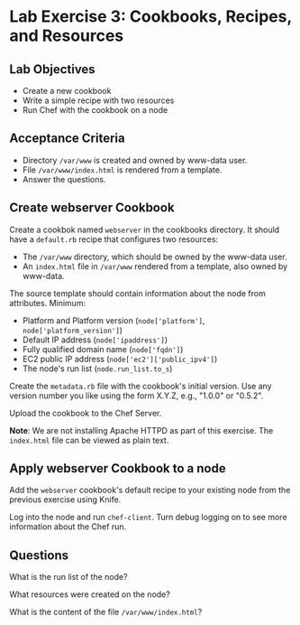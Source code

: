 # Lab Exercise 3: Cookbooks, Recipes, and Resources

## Lab Objectives

* Create a new cookbook
* Write a simple recipe with two resources
* Run Chef with the cookbook on a node

## Acceptance Criteria

* Directory `/var/www` is created and owned by www-data user.
* File `/var/www/index.html` is rendered from a template.
* Answer the questions.

## Create webserver Cookbook

Create a cookbok named `webserver` in the cookbooks directory. It
should have a `default.rb` recipe that configures two resources:

* The `/var/www` directory, which should be owned by the www-data
  user.
* An `index.html` file in `/var/www` rendered from a template, also
  owned by www-data.

The source template should contain information about the
node from attributes. Minimum:

* Platform and Platform version (`node['platform']`,
  `node['platform_version']`)
* Default IP address (`node['ipaddress']`)
* Fully qualified domain name (`node['fqdn']`)
* EC2 public IP address (`node['ec2']['public_ipv4']`)
* The node's run list (`node.run_list.to_s`)

Create the `metadata.rb` file with the cookbook's initial version. Use
any version number you like using the form X.Y.Z, e.g., "1.0.0" or
"0.5.2".

Upload the cookbook to the Chef Server.

__Note__: We are not installing Apache HTTPD as part of this
  exercise. The `index.html` file can be viewed as plain text.

## Apply webserver Cookbook to a node

Add the `webserver` cookbook's default recipe to your existing node
from the previous exercise using Knife.

Log into the node and run `chef-client`. Turn debug logging on to see
more information about the Chef run.

## Questions

What is the run list of the node?

What resources were created on the node?

What is the content of the file `/var/www/index.html`?
